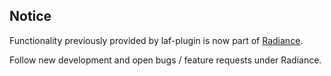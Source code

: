 ## Notice

Functionality previously provided by laf-plugin is now part of [Radiance](https://github.com/kirill-grouchnikov/radiance).

Follow new development and open bugs / feature requests under Radiance.
